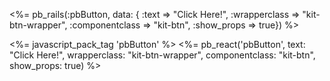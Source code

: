 <%= pb_rails(:pbButton, data: { :text => "Click Here!", :wrapperclass => "kit-btn-wrapper", :componentclass => "kit-btn", :show_props => true}) %>

<%= javascript_pack_tag 'pbButton' %>
<%= pb_react('pbButton', text: "Click Here!", wrapperclass: "kit-btn-wrapper", componentclass: "kit-btn", show_props: true) %>
